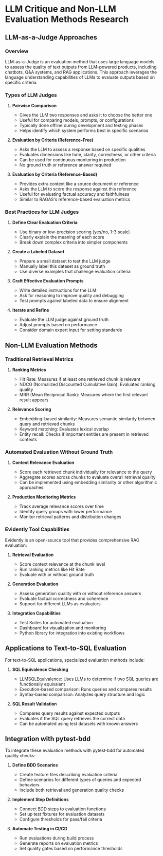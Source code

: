 # LLM Critique and Non-LLM Evaluation Methods Research

## LLM-as-a-Judge Approaches

### Overview
LLM-as-a-Judge is an evaluation method that uses large language models to assess the quality of text outputs from LLM-powered products, including chatbots, Q&A systems, and RAG applications. This approach leverages the language understanding capabilities of LLMs to evaluate outputs based on specific criteria.

### Types of LLM Judges

1. **Pairwise Comparison**
   - Gives the LLM two responses and asks it to choose the better one
   - Useful for comparing models, prompts, or configurations
   - Typically done offline during development and testing phases
   - Helps identify which system performs best in specific scenarios

2. **Evaluation by Criteria (Reference-Free)**
   - Asks the LLM to assess a response based on specific qualities
   - Evaluates dimensions like tone, clarity, correctness, or other criteria
   - Can be used for continuous monitoring in production
   - No ground truth or reference answer required

3. **Evaluation by Criteria (Reference-Based)**
   - Provides extra context like a source document or reference
   - Asks the LLM to score the response against this reference
   - Useful for evaluating factual accuracy and faithfulness
   - Similar to RAGAS's reference-based evaluation metrics

### Best Practices for LLM Judges

1. **Define Clear Evaluation Criteria**
   - Use binary or low-precision scoring (yes/no, 1-3 scale)
   - Clearly explain the meaning of each score
   - Break down complex criteria into simpler components

2. **Create a Labeled Dataset**
   - Prepare a small dataset to test the LLM judge
   - Manually label this dataset as ground truth
   - Use diverse examples that challenge evaluation criteria

3. **Craft Effective Evaluation Prompts**
   - Write detailed instructions for the LLM
   - Ask for reasoning to improve quality and debugging
   - Test prompts against labeled data to ensure alignment

4. **Iterate and Refine**
   - Evaluate the LLM judge against ground truth
   - Adjust prompts based on performance
   - Consider domain expert input for setting standards

## Non-LLM Evaluation Methods

### Traditional Retrieval Metrics

1. **Ranking Metrics**
   - Hit Rate: Measures if at least one retrieved chunk is relevant
   - NDCG (Normalized Discounted Cumulative Gain): Evaluates ranking quality
   - MRR (Mean Reciprocal Rank): Measures where the first relevant result appears

2. **Relevance Scoring**
   - Embedding-based similarity: Measures semantic similarity between query and retrieved chunks
   - Keyword matching: Evaluates lexical overlap
   - Entity recall: Checks if important entities are present in retrieved contexts

### Automated Evaluation Without Ground Truth

1. **Context Relevance Evaluation**
   - Score each retrieved chunk individually for relevance to the query
   - Aggregate scores across chunks to evaluate overall retrieval quality
   - Can be implemented using embedding similarity or other algorithmic approaches

2. **Production Monitoring Metrics**
   - Track average relevance scores over time
   - Identify query groups with lower performance
   - Monitor retrieval patterns and distribution changes

### Evidently Tool Capabilities

Evidently is an open-source tool that provides comprehensive RAG evaluation:

1. **Retrieval Evaluation**
   - Score context relevance at the chunk level
   - Run ranking metrics like Hit Rate
   - Evaluate with or without ground truth

2. **Generation Evaluation**
   - Assess generation quality with or without reference answers
   - Evaluate factual correctness and coherence
   - Support for different LLMs as evaluators

3. **Integration Capabilities**
   - Test Suites for automated evaluation
   - Dashboard for visualization and monitoring
   - Python library for integration into existing workflows

## Applications to Text-to-SQL Evaluation

For text-to-SQL applications, specialized evaluation methods include:

1. **SQL Equivalence Checking**
   - LLMSQLEquivalence: Uses LLMs to determine if two SQL queries are functionally equivalent
   - Execution-based comparison: Runs queries and compares results
   - Syntax-based comparison: Analyzes query structure and logic

2. **SQL Result Validation**
   - Compares query results against expected outputs
   - Evaluates if the SQL query retrieves the correct data
   - Can be automated using test datasets with known answers

## Integration with pytest-bdd

To integrate these evaluation methods with pytest-bdd for automated quality checks:

1. **Define BDD Scenarios**
   - Create feature files describing evaluation criteria
   - Define scenarios for different types of queries and expected behaviors
   - Include both retrieval and generation quality checks

2. **Implement Step Definitions**
   - Connect BDD steps to evaluation functions
   - Set up test fixtures for evaluation datasets
   - Configure thresholds for pass/fail criteria

3. **Automate Testing in CI/CD**
   - Run evaluations during build process
   - Generate reports on evaluation metrics
   - Set quality gates based on performance thresholds
